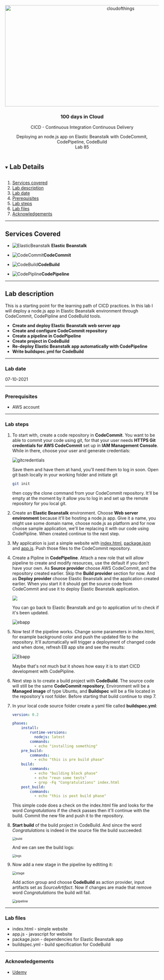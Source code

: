 <br />

<p align="center">
  <a href="img/">
    <img src="/img/diagram.png" alt="cloudofthings" width="741" height="332">
  </a>

  <h3 align="center">100 days in Cloud</h3>

<p align="center">
    CICD - Continuous Integration Continuous Delivery
</p>  
<p align="center">
    Deploying an node.js app on Elastic Beanstalk with CodeCommit, CodePipeline, CodeBuild
    <br />
    Lab 85
    <br />
  </p>



</p>

<details open="open">
  <summary><h2 style="display: inline-block">Lab Details</h2></summary>
  <ol>
    <li><a href="#services-covered">Services covered</a>
    <li><a href="#lab-description">Lab description</a></li>
    </li>
    <li><a href="#lab-date">Lab date</a></li>
    <li><a href="#prerequisites">Prerequisites</a></li>    
    <li><a href="#lab-steps">Lab steps</a></li>
    <li><a href="#lab-files">Lab files</a></li>
    <li><a href="#acknowledgements">Acknowledgements</a></li>
  </ol>
</details>

---

## Services Covered
*  ![ElasticBeanstalk](https://github.com/CloudedThings/100-Days-in-Cloud/blob/main/images/ElasticBeanstalk.png) **Elastic Beanstalk**

* ![CodeCommit](https://github.com/CloudedThings/100-Days-in-Cloud/blob/main/images/CodeCommit.png)**CodeCommit**

* ![CodeBuild](https://github.com/CloudedThings/100-Days-in-Cloud/blob/main/images/CodeBuild.png)**CodeBuild**
* ![CodePipline](https://github.com/CloudedThings/100-Days-in-Cloud/blob/main/images/CodePipline.png)**CodePipeline**

---

## Lab description
This is a starting point for the learning path of CICD practices. In this lab I will deploy a node.js app in Elastic Beanstalk environment through CodeCommit, CodePipline and CodeBuild tools.


* **Create and deploy Elastic Beanstalk web server app**
* **Create and configure CodeCommit repository**
* **Create a pipeline in CodePipeline**
* **Create project in CodeBuild**
* **Re-deploy Elastic Beanstalk app automatically with CodePipeline**
* **Write buildspec.yml for CodeBuild**

---

### Lab date
07-10-2021

---

### Prerequisites
* AWS account

---

### Lab steps
1. To start with, create a code repository in **CodeCommit**. You want to be able to commit your code using git, for that your user needs **HTTPS Git credentials for AWS CodeCommit** set up in **IAM Management Console**. While in there, choose your user and generate credentials:

   ![gitcredentials](img/gitcredentials.png)

   Save them and have them at hand, you'll need them to log in soon. Open git bash locally in your working folder and initiate git

   ```bash
   git init
   ```

   then copy the clone command from your CodeCommit repository. It'll be empty at the moment by it allow you to log in and set up the remote repository  for you local git.

2. Create an **Elastic Beanstalk** environment. Choose **Web server environment** because it'll be hosting a node.js app. Give it a name, you might use some domain name, choose node.js as platform and for now choose sample application, we'll be replacing it with our code using CodePipline. When created continue to the next step.

3. My application is just a simple website with [index.html](./index.html), [package.json](./package.json) and [app.js](./app.js). Push those files to the CodeCommit repository. 

4. Create a Pipline in **CodePipeline**. Attach a new role that will allow pipeline to create and modify resources, use the default if you don't have your own. As **Source provider** choose AWS CodeCommit, and the repository created earlier. Skip the **Build provider** section for now. And as **Deploy provider** choose Elastic Beanstalk and the application created earlier. When you start it it should get the source code from CodeCommit and use it to deploy Elastic Beanstalk application.

   ![](img/pipline.png)

   You can go back to Elastic Beanstalk and go to application url to check if it's been updated.

   ![ebapp](img/ebapp.png)

5. Now test if the pipeline works. Change some parameters in index.html, for example background color and push the updated file to the repository. It'll automatically will trigger a deployment of changed code and when done, refresh EB app site and see the results:

   ![Ebapp](img/ebappafter.png)

   Maybe that's not much but it shows how easy it is to start CICD development with CodePipline.
   
6. Next step is to create a build project with **CodeBuild**. The source code will still be the same **CodeCommit repository**, Environment will be a **Managed image** of type Ubuntu, and **Buildspec** will be a file located in the repository's root folder. Before starting that build continue to step 7.

7. In your local code source folder create a yaml file called **buildspec.yml**:

   ```yaml
   version: 0.2
   
   phases:
       install:
           runtime-versions:
             nodejs: latest
           commands:
             - echo "installing something"
       pre_build:
           commands:
             - echo "this is pre build phase"
       build:
           commands:
             - echo "building block phase"
             - echo "reun some tests"
             - grep -Fq "Congratulations" index.html
       post_build:
           commands:
             - echo "this is post build phase"
   ```

   This simple code does a check on the index.html file and looks for the word *Congratulations*  if the check passes then it'll continue with the build. Commit the new file and push it to the repository.

8. **Start build** of the build project in CodeBuild. And since the word *Congratulations* is indeed in the source file the build succeeded:

   <img src="img/buildok.png" alt="build" style="zoom:67%;" />

   

   And we can see the build logs:

   <img src="img/buildcommands.png" alt="logs" style="zoom:67%;" />

9. Now add a new stage in the pipeline by edtiting it:

   <img src="img/newstage.png" alt="stage" style="zoom:75%;" />

   Add action group and choose **CodeBuild** as action provider, input artifacts set as *SourceArtifact*. Now if changes are made that remove word *Congratulations* the build will fail. 

   <img src="img/finalpipeline.png" alt="pipeline" style="zoom:75%;" />

   


---
### Lab files

* index.html - simple website
* app.js - javascript for website
* package.json - dependencies for Elastic Beanstalk app
* buildspec.yml - build specification for CodeBuild

---

### Acknowledgements

* [Udemy](https://www.udemy.com/course/aws-certified-developer-associate-dva-c01/learn/lecture/19729994#overview)

